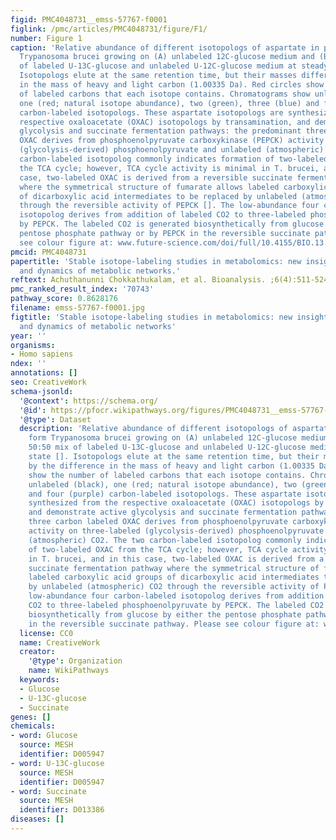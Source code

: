 ```yaml
---
figid: PMC4048731__emss-57767-f0001
figlink: /pmc/articles/PMC4048731/figure/F1/
number: Figure 1
caption: 'Relative abundance of different isotopologs of aspartate in procyclic form
  Trypanosoma brucei growing on (A) unlabeled 12C-glucose medium and (B) a 50:50 mix
  of labeled U-13C-glucose and unlabeled U-12C-glucose medium at steady state [].
  Isotopologs elute at the same retention time, but their masses differ by the difference
  in the mass of heavy and light carbon (1.00335 Da). Red circles show the number
  of labeled carbons that each isotope contains. Chromatograms show unlabeled (black),
  one (red; natural isotope abundance), two (green), three (blue) and four (purple)
  carbon-labeled isotopologs. These aspartate isotopologs are synthesized from the
  respective oxaloacetate (OXAC) isotopologs by transamination, and demonstrate active
  glycolysis and succinate fermentation pathways: the predominant three carbon labeled
  OXAC derives from phosphoenolpyruvate carboxykinase (PEPCK) activity on three-labeled
  (glycolysis-derived) phosphoenolpyruvate and unlabeled (atmospheric) CO2. The two
  carbon-labeled isotopolog commonly indicates formation of two-labeled OXAC from
  the TCA cycle; however, TCA cycle activity is minimal in T. brucei, and in this
  case, two-labeled OXAC is derived from a reversible succinate fermentation pathway
  where the symmetrical structure of fumarate allows labeled carboxylic acid groups
  of dicarboxylic acid intermediates to be replaced by unlabeled (atmospheric) CO2
  through the reversible activity of PEPCK []. The low-abundance four carbon-labeled
  isotopolog derives from addition of labeled CO2 to three-labeled phosphoenolpyruvate
  by PEPCK. The labeled CO2 is generated biosynthetically from glucose by either the
  pentose phosphate pathway or by PEPCK in the reversible succinate pathway. Please
  see colour figure at: www.future-science.com/doi/full/10.4155/BIO.13.348'
pmcid: PMC4048731
papertitle: 'Stable isotope-labeling studies in metabolomics: new insights into structure
  and dynamics of metabolic networks.'
reftext: Achuthanunni Chokkathukalam, et al. Bioanalysis. ;6(4):511-524.
pmc_ranked_result_index: '70743'
pathway_score: 0.8628176
filename: emss-57767-f0001.jpg
figtitle: 'Stable isotope-labeling studies in metabolomics: new insights into structure
  and dynamics of metabolic networks'
year: ''
organisms:
- Homo sapiens
ndex: ''
annotations: []
seo: CreativeWork
schema-jsonld:
  '@context': https://schema.org/
  '@id': https://pfocr.wikipathways.org/figures/PMC4048731__emss-57767-f0001.html
  '@type': Dataset
  description: 'Relative abundance of different isotopologs of aspartate in procyclic
    form Trypanosoma brucei growing on (A) unlabeled 12C-glucose medium and (B) a
    50:50 mix of labeled U-13C-glucose and unlabeled U-12C-glucose medium at steady
    state []. Isotopologs elute at the same retention time, but their masses differ
    by the difference in the mass of heavy and light carbon (1.00335 Da). Red circles
    show the number of labeled carbons that each isotope contains. Chromatograms show
    unlabeled (black), one (red; natural isotope abundance), two (green), three (blue)
    and four (purple) carbon-labeled isotopologs. These aspartate isotopologs are
    synthesized from the respective oxaloacetate (OXAC) isotopologs by transamination,
    and demonstrate active glycolysis and succinate fermentation pathways: the predominant
    three carbon labeled OXAC derives from phosphoenolpyruvate carboxykinase (PEPCK)
    activity on three-labeled (glycolysis-derived) phosphoenolpyruvate and unlabeled
    (atmospheric) CO2. The two carbon-labeled isotopolog commonly indicates formation
    of two-labeled OXAC from the TCA cycle; however, TCA cycle activity is minimal
    in T. brucei, and in this case, two-labeled OXAC is derived from a reversible
    succinate fermentation pathway where the symmetrical structure of fumarate allows
    labeled carboxylic acid groups of dicarboxylic acid intermediates to be replaced
    by unlabeled (atmospheric) CO2 through the reversible activity of PEPCK []. The
    low-abundance four carbon-labeled isotopolog derives from addition of labeled
    CO2 to three-labeled phosphoenolpyruvate by PEPCK. The labeled CO2 is generated
    biosynthetically from glucose by either the pentose phosphate pathway or by PEPCK
    in the reversible succinate pathway. Please see colour figure at: www.future-science.com/doi/full/10.4155/BIO.13.348'
  license: CC0
  name: CreativeWork
  creator:
    '@type': Organization
    name: WikiPathways
  keywords:
  - Glucose
  - U-13C-glucose
  - Succinate
genes: []
chemicals:
- word: Glucose
  source: MESH
  identifier: D005947
- word: U-13C-glucose
  source: MESH
  identifier: D005947
- word: Succinate
  source: MESH
  identifier: D013386
diseases: []
---
```

